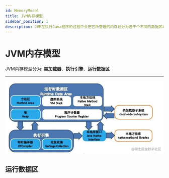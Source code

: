 ```yaml
---
id: MemoryModel
title: JVM内存模型
sidebar_position: 1
description: JVM在执行Java程序的过程中会把它所管理的内存划分为若干个不同的数据区域。
---
```


# JVM内存模型
JVM内存模型分为: **类加载器**、**执行引擎**、**运行数据区**
<hr/>

![内存模型图](./img/内存模型.jpg)

## 运行数据区
